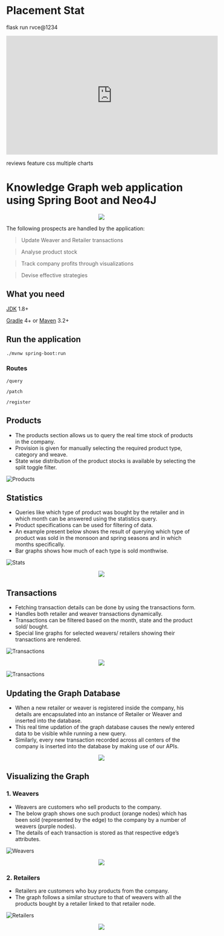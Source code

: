 # Placement Stat
flask run
rvce@1234

<iframe width="560" height="315" src="https://www.youtube.com/embed/wWDMmJrxVUk" title="YouTube video player" frameborder="0" allow="accelerometer; autoplay; clipboard-write; encrypted-media; gyroscope; picture-in-picture; web-share" allowfullscreen></iframe>

reviews feature
css
multiple charts

# Knowledge Graph web application using Spring Boot and Neo4J

<p align="center"><img src="src/main/resources/static/landing.gif"/></p>

The following prospects are handled by the application:

 > Update Weaver and Retailer transactions

 > Analyse product stock

 > Track company profits through visualizations
 
 > Devise effective strategies

## What you need
 [JDK](https://www.oracle.com/in/java/technologies/javase/jdk11-archive-downloads.html) 1.8+ 

  [Gradle](https://gradle.org)  4+ or  [Maven](https://maven.apache.org)  3.2+

## Run the application
```./mvnw spring-boot:run```

### Routes
```/query```

```/patch```

```/register```

## Products

- The products section allows us to query the real time stock of products in the company.
- Provision is given for manually selecting the required product type, category and weave.
- State wise distribution of the product stocks is available by selecting the split toggle filter.

![Products](src/main/resources/static/2.png)

## Statistics

- Queries like which type of product was bought by the retailer and in which month can be answered using the statistics query.
- Product specifications can be used for filtering of data.
- An example present below shows the result of querying which type of product was sold in the monsoon and spring seasons and in which months specifically.
- Bar graphs shows how much of each type is sold monthwise.

 ![Stats](src/main/resources/static/3.png)

 <p align="center"><img src="src/main/resources/static/stat.gif"/></p>

## Transactions

- Fetching transaction details can be done by using the transactions form.
- Handles both retailer and weaver transactions dynamically.
- Transactions can be filtered based on the month, state and the product sold/ bought.
- Special line graphs for selected weavers/ retailers showing their transactions are rendered.

 ![Transactions](src/main/resources/static/4.png)

<p align="center"><img src="src/main/resources/static/trans.gif"/></p>

 ![Transactions](src/main/resources/static/5.png)

## Updating the Graph Database

 - When a new retailer or weaver is registered inside the company, his details are encapsulated into an instance of Retailer or Weaver and inserted into the database.
 -  This real time updation of the graph database causes the newly entered data to be visible while running a new query. 
 - Similarly, every new transaction recorded across all centers of the company is inserted into the database by making use of our APIs.

<p align="center"><img src="src/main/resources/static/update.gif"/></p>

## Visualizing the Graph
### 1. Weavers

- Weavers are customers who sell products to the company. 
- The below graph shows one such product (orange nodes) which has been sold (represented by the edge) to the company by a number of weavers (purple nodes). 
- The details of each transaction is stored as that respective edge’s attributes.

 ![Weavers](src/main/resources/static/6.png)

<p align="center"><img src="src/main/resources/static/weavers.gif"/></p>

### 2. Retailers

- Retailers are customers who buy products from the company. 
- The graph follows a similar structure to that of weavers with all the products bought by a retailer linked to that retailer node.

 ![Retailers](src/main/resources/static/7.png)

<p align="center"><img src="src/main/resources/static/Retailers.gif"/></p>